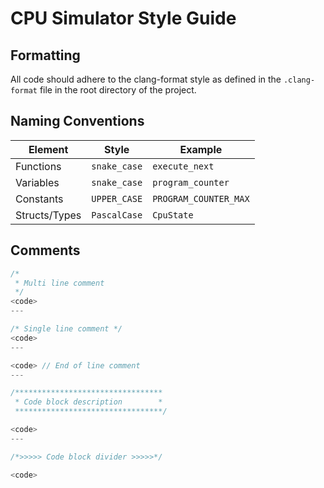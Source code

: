 # CPU Simulator Style Guide

## Formatting
All code should adhere to the clang-format style as defined in the `.clang-format` file in the root directory of the project.

## Naming Conventions

| Element       | Style          | Example               |
|---------------|----------------|-----------------------|
| Functions     | `snake_case`   | `execute_next`        |
| Variables     | `snake_case`   | `program_counter`     |
| Constants     | `UPPER_CASE`   | `PROGRAM_COUNTER_MAX` |
| Structs/Types | `PascalCase`   | `CpuState`            |

## Comments

```c
/*
 * Multi line comment
 */
<code>
---

/* Single line comment */
<code>
---

<code> // End of line comment
---

/*********************************
 * Code block description        *
 *********************************/

<code>
---

/*>>>>> Code block divider >>>>>*/

<code>
```
